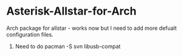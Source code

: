 Asterisk-Allstar-for-Arch
=========================

Arch package for allstar - works now but I need to add more defualt configuration files.
1. Need to do pacman -S svn libusb-compat
